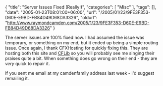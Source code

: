 {
	"title": "Server Issues Fixed (Really!)",
	"categories": [
		"Misc"
	],
	"tags": [],
	"date": "2005-01-23T08:01:00+06:00",
	"url": "/2005/01/23/9FE3F353-D60E-E9BD-FB84D49D68DA3326",
	"oldurl": "http://www.raymondcamden.com/2005/1/23/9FE3F353-D60E-E9BD-FB84D49D68DA3326"
}

The server issues are 100% fixed now. I had assumed the issue was temporary, or something on my end, but it ended up being a simple routing issue. Once again, I thank CFXHosting for quickly fixing this. They are hosting both this site and <a href="http://www.cflib.org">CFLib</a> so you will probably see me singing their praises quite a bit. When something does go wrong on their end - they are <i>very</i> quick to repair it. 

If you sent me email at my camdenfamily address last week - I'd suggest remailing it.